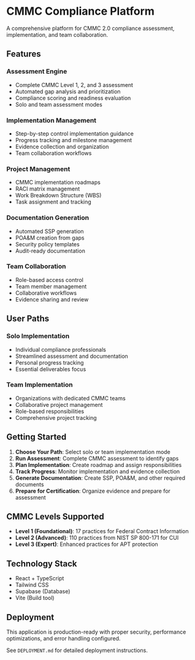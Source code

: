 # CMMC Compliance Platform

A comprehensive platform for CMMC 2.0 compliance assessment, implementation, and team collaboration.

## Features

### Assessment Engine
- Complete CMMC Level 1, 2, and 3 assessment
- Automated gap analysis and prioritization
- Compliance scoring and readiness evaluation
- Solo and team assessment modes

### Implementation Management
- Step-by-step control implementation guidance
- Progress tracking and milestone management
- Evidence collection and organization
- Team collaboration workflows

### Project Management
- CMMC implementation roadmaps
- RACI matrix management
- Work Breakdown Structure (WBS)
- Task assignment and tracking

### Documentation Generation
- Automated SSP generation
- POA&M creation from gaps
- Security policy templates
- Audit-ready documentation

### Team Collaboration
- Role-based access control
- Team member management
- Collaborative workflows
- Evidence sharing and review

## User Paths

### Solo Implementation
- Individual compliance professionals
- Streamlined assessment and documentation
- Personal progress tracking
- Essential deliverables focus

### Team Implementation
- Organizations with dedicated CMMC teams
- Collaborative project management
- Role-based responsibilities
- Comprehensive project tracking

## Getting Started

1. **Choose Your Path**: Select solo or team implementation mode
2. **Run Assessment**: Complete CMMC assessment to identify gaps
3. **Plan Implementation**: Create roadmap and assign responsibilities
4. **Track Progress**: Monitor implementation and evidence collection
5. **Generate Documentation**: Create SSP, POA&M, and other required documents
6. **Prepare for Certification**: Organize evidence and prepare for assessment

## CMMC Levels Supported

- **Level 1 (Foundational)**: 17 practices for Federal Contract Information
- **Level 2 (Advanced)**: 110 practices from NIST SP 800-171 for CUI
- **Level 3 (Expert)**: Enhanced practices for APT protection

## Technology Stack

- React + TypeScript
- Tailwind CSS
- Supabase (Database)
- Vite (Build tool)

## Deployment

This application is production-ready with proper security, performance optimizations, and error handling configured.

See `DEPLOYMENT.md` for detailed deployment instructions.